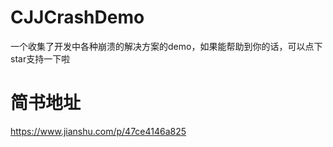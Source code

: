 # CJJCrashDemo
一个收集了开发中各种崩溃的解决方案的demo，如果能帮助到你的话，可以点下star支持一下啦

# 简书地址
https://www.jianshu.com/p/47ce4146a825
